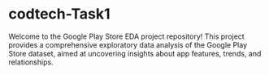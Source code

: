 # codtech-Task1
Welcome to the Google Play Store EDA project repository! This project provides a comprehensive exploratory data analysis of the Google Play Store dataset, aimed at uncovering insights about app features, trends, and relationships.
